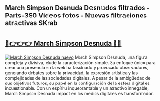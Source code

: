 ## March Simpson Desnuda D𝚎sn𝚞dos filtr𝚊dos - Parts-3S0 Vid𝚎os f𝚘tos - N𝚞evas filtr𝚊ciones atr𝚊ctivas SKrab

# <h2><a href="http://mbcahob.tromn.icu/?c=March+Simpson+Desnuda">🔗👉👉👉 March Simpson Desnuda 🔗🔗</a></h2>

[![March Simpson Desnuda nuevo](https://i.imgur.com/pEAQMta.gif)](http://mbcahob.tromn.icu/?c=March+Simpson+Desnuda)
March Simpson Desnuda, una figura compleja y divisiva, elude la caracterización simple. Su enfoque único para crear una presencia en la web ha fascinado y provocado observadores, generando debates sobre la privacidad, la expresión artística y las complejidades de las sociedades digitales. A pesar de la ambigüedad de sus objetivos futuros, su papel en la configuración de la esfera digital es incuestionable. Con un espíritu inquebrantable y un atractivo innegable, March Simpson Desnuda impact en los medios digitales es transformador.
